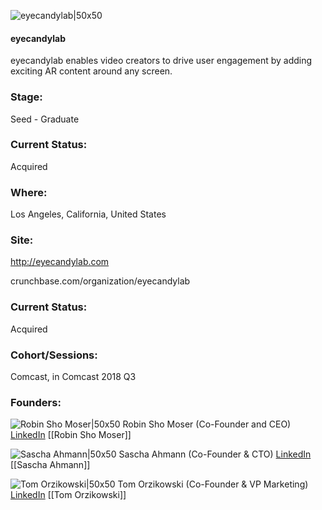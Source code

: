 

![eyecandylab|50x50](https://apimg.techstars.com/connect/images/image_files/5b50d17734a60d142a000007/original/1_%281%29.png)

#### eyecandylab
eyecandylab enables video creators to drive user engagement by adding exciting AR content around any screen.

### Stage: 
Seed - Graduate 

### Current Status: 
Acquired

### Where:
Los Angeles, California, United States

### Site:
http://eyecandylab.com



crunchbase.com/organization/eyecandylab

### Current Status: 
Acquired

### Cohort/Sessions: 
Comcast, in Comcast 2018 Q3

### Founders: 

![Robin Sho Moser|50x50](https://apimg.techstars.com/connect/images/image_files/5b4d31eca36c115d13000116/original/ABBA2805-C2DF-40E7-8B75-F3865D7E73D4.jpeg) Robin Sho Moser (Co-Founder and CEO) [LinkedIn](https://linkedin.com/in/robinshomoser) [[Robin Sho Moser]]

![Sascha Ahmann|50x50](http://s3.amazonaws.com/ts-accel-connect-uploads/images/image_files/5bd2efae34a60d09e300004c/original/sascha_ecl.png) Sascha Ahmann (Co-Founder & CTO) [LinkedIn](https://linkedin.com/in/sascha-ahmann) [[Sascha Ahmann]]

![Tom Orzikowski|50x50](https://apimg.techstars.com/connect/images/image_files/5b71d7df34a60d0ba2000032/original/blm_socialtvsummit_2018_%282%29.JPG) Tom Orzikowski (Co-Founder & VP Marketing) [LinkedIn](https://linkedin.com/in/tom-orzikowski) [[Tom Orzikowski]]


